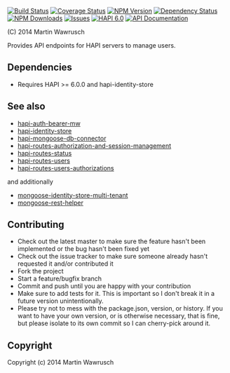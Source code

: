 [![Build Status](https://travis-ci.org/codedoctor/hapi-routes-users-authorizations.svg?branch=master)](https://travis-ci.org/codedoctor/hapi-routes-users-authorizations)
[![Coverage Status](https://img.shields.io/coveralls/codedoctor/hapi-routes-users-authorizations.svg)](https://coveralls.io/r/codedoctor/hapi-routes-users-authorizations)
[![NPM Version](http://img.shields.io/npm/v/hapi-routes-users-authorizations.svg)](https://www.npmjs.org/package//hapi-routes-users-authorizations)
[![Dependency Status](https://gemnasium.com/codedoctor/hapi-routes-users-authorizations.svg)](https://gemnasium.com/codedoctor/hapi-routes-users-authorizations)
[![NPM Downloads](http://img.shields.io/npm/dm/hapi-routes-users-authorizations.svg)](https://www.npmjs.org/package/hapi-routes-users-authorizations)
[![Issues](http://img.shields.io/github/issues/codedoctor/hapi-routes-users-authorizations.svg)](https://github.com/codedoctor/hapi-routes-users-authorizations/issues)
[![HAPI 6.0](http://img.shields.io/badge/hapi-6.0-blue.svg)](http://hapijs.com)
[![API Documentation](http://img.shields.io/badge/API-Documentation-ff69b4.svg)](http://coffeedoc.info/github/codedoctor/hapi-routes-users-authorizations)

(C) 2014 Martin Wawrusch

Provides API endpoints for HAPI servers to manage users.

## Dependencies

* Requires HAPI >= 6.0.0 and hapi-identity-store


## See also

* [hapi-auth-bearer-mw](https://github.com/codedoctor/hapi-auth-bearer-mw)
* [hapi-identity-store](https://github.com/codedoctor/hapi-identity-store)
* [hapi-mongoose-db-connector](https://github.com/codedoctor/hapi-mongoose-db-connector)
* [hapi-routes-authorization-and-session-management](https://github.com/codedoctor/hapi-routes-authorization-and-session-management)
* [hapi-routes-status](https://github.com/codedoctor/hapi-routes-status)
* [hapi-routes-users](https://github.com/codedoctor/hapi-routes-users)
* [hapi-routes-users-authorizations](https://github.com/codedoctor/hapi-routes-users-authorizations)

and additionally

* [mongoose-identity-store-multi-tenant](https://github.com/codedoctor/mongoose-identity-store-multi-tenant)
* [mongoose-rest-helper](https://github.com/codedoctor/mongoose-rest-helper)


## Contributing
 
* Check out the latest master to make sure the feature hasn't been implemented or the bug hasn't been fixed yet
* Check out the issue tracker to make sure someone already hasn't requested it and/or contributed it
* Fork the project
* Start a feature/bugfix branch
* Commit and push until you are happy with your contribution
* Make sure to add tests for it. This is important so I don't break it in a future version unintentionally.
* Please try not to mess with the package.json, version, or history. If you want to have your own version, or is otherwise necessary, that is fine, but please isolate to its own commit so I can cherry-pick around it.

## Copyright

Copyright (c) 2014 Martin Wawrusch 


